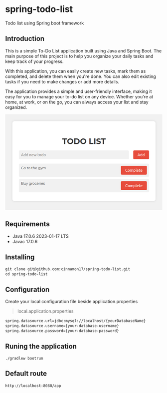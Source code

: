 # spring-todo-list
Todo list using Spring boot framework


## Introduction

This is a simple To-Do List application built using Java and Spring Boot. The main purpose of this project is to help you organize your daily tasks and keep track of your progress.

With this application, you can easily create new tasks, mark them as completed, and delete them when you're done. You can also edit existing tasks if you need to make changes or add more details.

The application provides a simple and user-friendly interface, making it easy for you to manage your to-do list on any device. Whether you're at home, at work, or on the go, you can always access your list and stay organized.

![demo Image](https://raw.githubusercontent.com/cinnamon17/spring-todo-list/4b7d71d00c0db174715312de24cecddc64768576/src/main/resources/static/assets/demo.png)

## Requirements 

- Java 17.0.6 2023-01-17 LTS
- Javac 17.0.6

## Installing

```
git clone git@github.com:cinnamon17/spring-todo-list.git
cd spring-todo-list
```
## Configuration

Create your local configuration file beside application.properties

> local.application.properties
```
spring.datasource.url=jdbc:mysql://localhost/{yourDatabaseName}
spring.datasource.username={your-database-username}
spring.datasource.password={your-database-password}
```


## Runing the application

```
./gradlew bootrun
```

## Default route

```
http://localhost:8080/app
```
